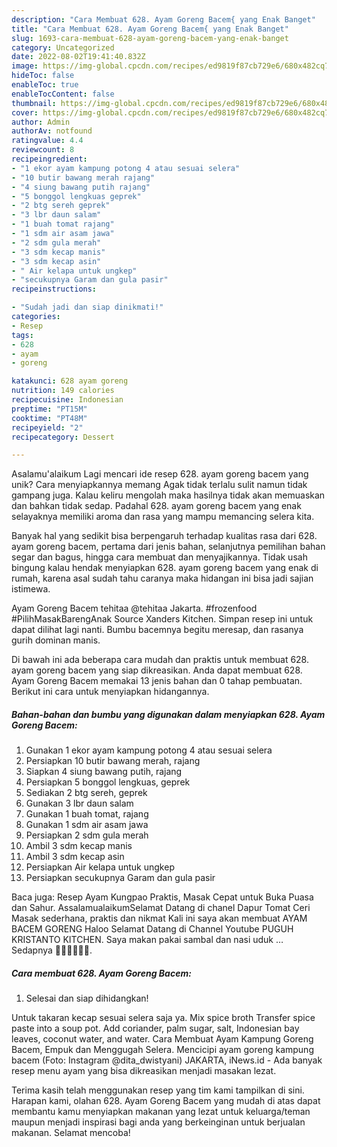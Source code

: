 ```yaml
---
description: "Cara Membuat 628. Ayam Goreng Bacem{ yang Enak Banget"
title: "Cara Membuat 628. Ayam Goreng Bacem{ yang Enak Banget"
slug: 1693-cara-membuat-628-ayam-goreng-bacem-yang-enak-banget
category: Uncategorized
date: 2022-08-02T19:41:40.832Z
image: https://img-global.cpcdn.com/recipes/ed9819f87cb729e6/680x482cq70/628-ayam-goreng-bacem-foto-resep-utama.jpg
hideToc: false
enableToc: true
enableTocContent: false
thumbnail: https://img-global.cpcdn.com/recipes/ed9819f87cb729e6/680x482cq70/628-ayam-goreng-bacem-foto-resep-utama.jpg
cover: https://img-global.cpcdn.com/recipes/ed9819f87cb729e6/680x482cq70/628-ayam-goreng-bacem-foto-resep-utama.jpg
author: Admin
authorAv: notfound
ratingvalue: 4.4
reviewcount: 8
recipeingredient:
- "1 ekor ayam kampung potong 4 atau sesuai selera"
- "10 butir bawang merah rajang"
- "4 siung bawang putih rajang"
- "5 bonggol lengkuas geprek"
- "2 btg sereh geprek"
- "3 lbr daun salam"
- "1 buah tomat rajang"
- "1 sdm air asam jawa"
- "2 sdm gula merah"
- "3 sdm kecap manis"
- "3 sdm kecap asin"
- " Air kelapa untuk ungkep"
- "secukupnya Garam dan gula pasir"
recipeinstructions:

- "Sudah jadi dan siap dinikmati!"
categories:
- Resep
tags:
- 628
- ayam
- goreng

katakunci: 628 ayam goreng 
nutrition: 149 calories
recipecuisine: Indonesian
preptime: "PT15M"
cooktime: "PT48M"
recipeyield: "2"
recipecategory: Dessert

---
```



Asalamu'alaikum Lagi mencari ide resep 628. ayam goreng bacem yang unik? Cara menyiapkannya memang Agak tidak terlalu sulit namun tidak gampang juga. Kalau keliru mengolah maka hasilnya tidak akan memuaskan dan bahkan tidak sedap. Padahal 628. ayam goreng bacem yang enak selayaknya memiliki aroma dan rasa yang mampu memancing selera kita.


Banyak hal yang sedikit bisa berpengaruh terhadap kualitas rasa dari 628. ayam goreng bacem, pertama dari jenis bahan, selanjutnya pemilihan bahan segar dan bagus, hingga cara membuat dan menyajikannya. Tidak usah bingung kalau hendak menyiapkan 628. ayam goreng bacem yang enak di rumah, karena asal sudah tahu caranya maka hidangan ini bisa jadi sajian istimewa.

Ayam Goreng Bacem tehitaa @tehitaa Jakarta. #frozenfood #PilihMasakBarengAnak Source Xanders Kitchen. Simpan resep ini untuk dapat dilihat lagi nanti. Bumbu bacemnya begitu meresap, dan rasanya gurih dominan manis.


Di bawah ini ada beberapa cara mudah dan praktis untuk membuat 628. ayam goreng bacem yang siap dikreasikan. Anda dapat membuat 628. Ayam Goreng Bacem memakai 13 jenis bahan dan 0 tahap pembuatan. Berikut ini cara untuk menyiapkan hidangannya.

<!--inarticleads1-->

##### Bahan-bahan dan bumbu yang digunakan dalam menyiapkan 628. Ayam Goreng Bacem:

1. Gunakan 1 ekor ayam kampung potong 4 atau sesuai selera
1. Persiapkan 10 butir bawang merah, rajang
1. Siapkan 4 siung bawang putih, rajang
1. Persiapkan 5 bonggol lengkuas, geprek
1. Sediakan 2 btg sereh, geprek
1. Gunakan 3 lbr daun salam
1. Gunakan 1 buah tomat, rajang
1. Gunakan 1 sdm air asam jawa
1. Persiapkan 2 sdm gula merah
1. Ambil 3 sdm kecap manis
1. Ambil 3 sdm kecap asin
1. Persiapkan  Air kelapa untuk ungkep
1. Persiapkan secukupnya Garam dan gula pasir


Baca juga: Resep Ayam Kungpao Praktis, Masak Cepat untuk Buka Puasa dan Sahur. AssalamualaikumSelamat Datang di chanel Dapur Tomat Ceri Masak sederhana, praktis dan nikmat Kali ini saya akan membuat AYAM BACEM GORENG Haloo Selamat Datang di Channel Youtube PUGUH KRISTANTO KITCHEN. Saya makan pakai sambal dan nasi uduk … Sedapnya 👍🏻👍🏻👍🏻. 

<!--inarticleads2-->

##### Cara membuat 628. Ayam Goreng Bacem:


1. Selesai dan siap dihidangkan!

Untuk takaran kecap sesuai selera saja ya. Mix spice broth Transfer spice paste into a soup pot. Add coriander, palm sugar, salt, Indonesian bay leaves, coconut water, and water. Cara Membuat Ayam Kampung Goreng Bacem, Empuk dan Menggugah Selera. Mencicipi ayam goreng kampung bacem (Foto: Instagram @dita_dwistyani⁣) JAKARTA, iNews.id - Ada banyak resep menu ayam yang bisa dikreasikan menjadi masakan lezat. 

Terima kasih telah menggunakan resep yang tim kami tampilkan di sini. Harapan kami, olahan 628. Ayam Goreng Bacem yang mudah di atas dapat membantu kamu menyiapkan makanan yang lezat untuk keluarga/teman maupun menjadi inspirasi bagi anda yang berkeinginan untuk berjualan makanan. Selamat mencoba!
